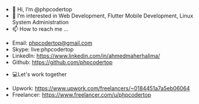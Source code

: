 - 👋 Hi, I’m @phpcodertop
- 👀 I’m interested in Web Development, Flutter Mobile Development, Linux System Administration
- 📫 How to reach me ...
 * Email: phpcodertop@gmail.com
 * Skype: live:phpcodertop
 * LinkedIn: https://www.linkedin.com/in/ahmedmaherhalima/
 * Github: https://github.com/phpcodertop

- ‍💻Let's work together
 * Upwork: https://www.upwork.com/freelancers/~0184451a7a5eb06064
 * Freelancer: https://www.freelancer.com/u/phpcodertop
 
<!---
phpcodertop/phpcodertop is a ✨ special ✨ repository because its `README.md` (this file) appears on your GitHub profile.
You can click the Preview link to take a look at your changes.
--->
